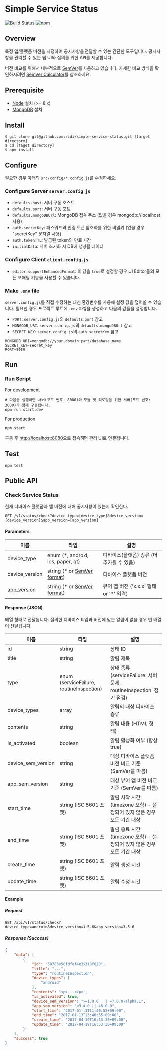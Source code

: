 # Simple Service Status

[![Build Status](https://travis-ci.com/ridi/simple-service-status.svg?branch=master)](https://travis-ci.com/ridi/simple-service-status)
[![npm](https://img.shields.io/npm/v/simple-service-status.svg)](https://www.npmjs.com/package/simple-service-status)

## Overview

특정 앱/플랫폼 버전을 지정하여 공지사항을 전달할 수 있는 간단한 도구입니다.
공지사항을 관리할 수 있는 웹 UI와 질의를 위한 API를 제공합니다.

버전 비교를 위해서 내부적으로 [SemVer](http://semver.org/)를 사용하고 있습니다.
자세한 비교 방식을 확인하시려면 [SemVer Calculator](https://semver.npmjs.com/)를 참조하세요.

## Prerequisite

- [Node](https://nodejs.org/ko/) 설치 (>= 8.x)
- [MongoDB](https://www.mongodb.com/) 설치

## Install

```
$ git clone git@github.com:ridi/simple-service-status.git [target directory]
$ cd [taget directory]
$ npm install
```

## Configure

필요한 경우 아래의 `src/config/*.config.js`를 수정하세요.

### Configure Server `server.config.js`

- `defaults.host`: 서버 구동 호스트
- `defaults.port`: 서버 구동 포트
- `defaults.mongoDBUrl`: MongoDB 접속 주소 (없을 경우 mongodb://localhost 사용)
- `auth.secretKey`: 패스워드와 인증 토큰 암호화를 위한 비밀키 (없을 경우 "secretKey" 문자열 사용)
- `auth.tokenTTL`: 발급된 token의 만료 시간
- `initialData`: 서버 초기화 시 DB에 생성될 데이터

### Configure Client `client.config.js`

- `editor.supportEnhancedFormat`: 이 값을 `true`로 설정할 경우 UI Editor들의 모든 포매팅 기능을 사용할 수 있습니다.

### Make `.env` file

`server.config.js`를 직접 수정하는 대신 환경변수를 사용해 설정 값을 덮어쓸 수 있습니다.
필요한 경우 프로젝트 루트에 `.env` 파일을 생성하고 다음의 값들을 설정합니다.

- `PORT`: `server.config.js`의 `defaults.port` 참고
- `MONGODB_URI`: `server.config.js`의 `defaults.mongoDBUrl` 참고
- `SECRET_KEY`: `server.config.js`의 `auth.secretKey` 참고

```
MONGODB_URI=mongodb://your.domain:port/database_name
SECRET_KEY=secret_key
PORT=8080
```

## Run

### Run Script

For development
```
# 다음을 실행하면 서버(포트 번호: 8080)와 모듈 핫 리로딩을 위한 서버(포트 번호: 3000)가 함께 구동됩니다.
npm run start:dev
```

For production
```
npm start
```

구동 후 [http://localhost:8080](http://localhost:8080)으로 접속하면 관리 UI로 연결됩니다.

## Test

```
npm test
```

## Public API
### Check Service Status

현재 디바이스 플랫폼과 앱 버전에 대해 공지사항이 있는지 확인한다.

```
GET /v1/status/check?device_type=[device_type]&device_version=[device_version]&app_version=[app_version]
```

#### Parameters

| 이름           | 타입                                              | 설명                                      |
| -------------- | ------------------------------------------------- | ----------------------------------------- |
| device_type    | enum (*, android, ios, paper, qt)                 | 디바이스(플랫폼) 종류 (더 추가될 수 있음) |
| device_version | string (* or [SemVer format](http://semver.org/)) | 디바이스 플랫폼 버전                      |
| app_version    | string (* or [SemVer format](http://semver.org/)) | 뷰어 앱 버전 ('x.x.x' 형태 or '*' 입력)   |

#### Response (JSON)

배열 형태로 전달됩니다. 질의한 디바이스 타입과 버전에 맞는 알림이 없을 경우 빈 배열이 전달됩니다.

| 이름               | 타입                                     | 설명                                                                    |
| ------------------ | ---------------------------------------- | ----------------------------------------------------------------------- |
| id                 | string                                   | 상태 ID                                                                 |
| title              | string                                   | 알림 제목                                                               |
| type               | enum (serviceFailure, routineInspection) | 상태 종류 (serviceFailure: 서버 문제, routineInspection: 정기 점검)     |
| device_types       | array                                    | 알림의 대상 디바이스 종류                                               |
| contents           | string                                   | 알림 내용 (HTML 형태)                                                   |
| is_activated       | boolean                                  | 알림 활성화 여부 (항상 true)                                            |
| device_sem_version | string                                   | 대상 디바이스 플랫폼 버전 비교 기준 (SemVer를 따름)                     |
| app_sem_version    | string                                   | 대상 뷰어 앱 버전 비교 기준 (SemVer를 따름)                             |
| start_time         | string (ISO 8601 포맷)                   | 알림 시작 시간 (timezone 포함) - 설정되어 있지 않은 경우 모든 기간 대상 |
| end_time           | string (ISO 8601 포맷)                   | 알림 종료 시간 (timezone 포함) - 설정되어 있지 않은 경우 모든 기간 대상 |
| create_time        | string (ISO 8601 포맷)                   | 알림 생성 시간                                                          |
| update_time        | string (ISO 8601 포맷)                   | 알림 수정 시간                                                          |

#### Example

##### Request
```
GET /api/v1/status/check?device_type=android&device_version=3.5.6&app_version=3.5.6
```

##### Response (Success)
```json
{
    "data": [
        {
            "id": "58783e50fdfef4e35318f620",
            "title": "...",
            "type": "routineInspection",
            "device_types": [
                "android"
            ],
            "contents": "<p>...</p>",
            "is_activated": true,
            "device_sem_version": ">=1.0.0  || =7.0.0-alpha.1",
            "app_sem_version": "<3.0.0 || =6.0.0",
            "start_time": "2017-01-13T11:40:55+09:00",
            "end_time": "2017-01-13T13:40:55+09:00",
            "create_time": "2017-04-19T16:53:30+09:00",
            "update_time": "2017-04-19T16:53:30+09:00"
        }
    ],
    "success": true
}
```
